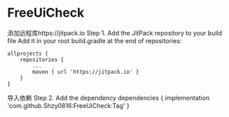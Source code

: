 # FreeUiCheck
添加远程库https://jitpack.io
Step 1. Add the JitPack repository to your build file
Add it in your root build.gradle at the end of repositories:

	allprojects {
		repositories {
			...
			maven { url 'https://jitpack.io' }
		}
	}
	
导入依赖
Step 2. Add the dependency
	dependencies {
	        implementation 'com.github.Shzy0816:FreeUiCheck:Tag'
	}
